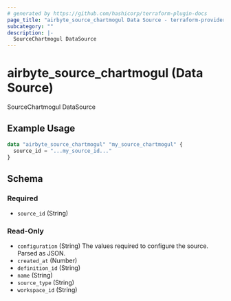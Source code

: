 ```yaml
---
# generated by https://github.com/hashicorp/terraform-plugin-docs
page_title: "airbyte_source_chartmogul Data Source - terraform-provider-airbyte"
subcategory: ""
description: |-
  SourceChartmogul DataSource
---
```


# airbyte_source_chartmogul (Data Source)

SourceChartmogul DataSource

## Example Usage

```terraform
data "airbyte_source_chartmogul" "my_source_chartmogul" {
  source_id = "...my_source_id..."
}
```

<!-- schema generated by tfplugindocs -->
## Schema

### Required

- `source_id` (String)

### Read-Only

- `configuration` (String) The values required to configure the source. Parsed as JSON.
- `created_at` (Number)
- `definition_id` (String)
- `name` (String)
- `source_type` (String)
- `workspace_id` (String)
